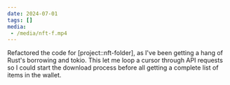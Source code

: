```yaml
---
date: 2024-07-01
tags: []
media: 
 - /media/nft-f.mp4
---
```

Refactored the code for [project::nft-folder], as I've been getting a hang of Rust's borrowing and tokio. This let me loop a cursor through API requests so I could start the download process before all getting a complete list of items in the wallet.
